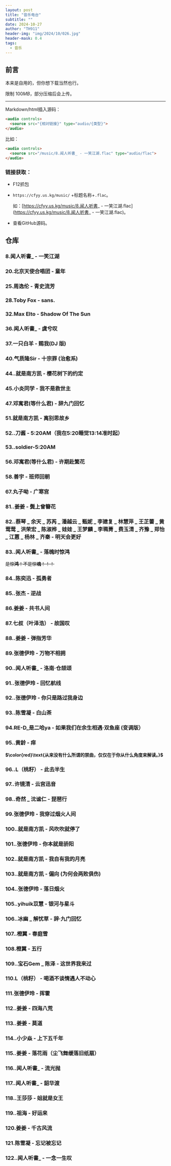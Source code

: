 ```yaml
---
layout: post
title: "音乐电台"
subtitle: ""
date: 2024-10-27
author: "TH911"
header-img: "img/2024/10/026.jpg"
header-mask: 0.4
tags:
  - 音乐
---
```


## 前言

本来是自用的，但你想下载当然也行。

限制 $100MB$，部分压缩后会上传。

***

Markdown/html插入源码：

```html
<audio controls>
  <source src="{相对链接}" type="audio/{类型}">
</audio>
```

比如：

```html
<audio controls>
  <source src="/music/8.闻人听書_ - 一笑江湖.flac" type="audio/flac">
</audio>
```

### 链接获取：

* F12抓包

* `https://cfyy.us.kg/music/` +标题名称+`.flac`。

  如：[https://cfyy.us.kg/music/8.闻人听書_ - 一笑江湖.flac](https://cfyy.us.kg/music/8.闻人听書_ - 一笑江湖.flac)。

* 查看GitHub源码。

## 仓库

### 8.闻人听書_ - 一笑江湖

<audio><source src="https://cfyy.us.kg/music/8.闻人听書_ - 一笑江湖.flac"></audio>

### 20.北京天使合唱团 - 童年

<audio><source src="https://cfyy.us.kg/music/20.北京天使合唱团 - 童年.flac"></source></audio>

### 25.周逸伦 - 青史流芳

<audio><source src="https://cfyy.us.kg/music/25.周逸伦 - 青史流芳.flac"></source></audio>

### 28.Toby Fox - sans.

<audio><source src="https://cfyy.us.kg/music/28.Toby Fox - sans..flac"></source></audio>

### 32.Max Elto - Shadow Of The Sun

<audio><source src="https://cfyy.us.kg/music/32.Max Elto - Shadow Of The Sun.flac"></source></audio>

### 36.闻人听書_ - 虞兮叹

<audio><source src="https://cfyy.us.kg/music/36.闻人听書_ - 虞兮叹.flac"></source></audio>

### 37.一只白羊 - 赐我(DJ 版)

<audio><source src="https://cfyy.us.kg/music/37.一只白羊 - 赐我(DJ 版).flac"></source></audio>

### 40.气质隆Sir - 十宗罪 (治愈系)

<audio><source src="https://cfyy.us.kg/music/40.气质隆Sir - 十宗罪 (治愈系).flac"></source></audio>

### 44..就是南方凯 - 樱花树下的约定

<audio><source src="https://cfyy.us.kg/music/44..就是南方凯 - 樱花树下的约定.flac"></source></audio>

### 45.小炎同学 - 我不是救世主

<audio><source src="https://cfyy.us.kg/music/45.小炎同学 - 我不是救世主.flac"></source></audio>

### 47.邓寓君(等什么君) - 辞九门回忆

<audio><source src="https://cfyy.us.kg/music/47.邓寓君(等什么君) - 辞九门回忆.flac"></source></audio>

### 51.就是南方凯 - 离别思故乡

<audio><source src="https://cfyy.us.kg/music/51.就是南方凯 - 离别思故乡.flac"></source></audio>

### 52..刀酱 - 5:20AM（我在5:20睡觉13:14准时起）

<audio><source src="https://cfyy.us.kg/music/52..刀酱 - 5：20AM（我在5：20睡觉13：14准时起）.flac"></source></audio>

### 53..soldier-5:20AM

<audio><source src="https://cfyy.us.kg/music/53..soldier-5：20AM.flac"></source></audio>

### 56.邓寓君(等什么君) - 许期赴繁花

<audio><source src="https://cfyy.us.kg/music/56.邓寓君(等什么君) - 许期赴繁花.flac"></source></audio>

### 58.善宇 - 班师回朝

<audio><source src="https://cfyy.us.kg/music/58.善宇 - 班师回朝.flac"></source></audio>

### 67.丸子呦 - 广寒宫

<audio><source src="https://cfyy.us.kg/music/67.丸子呦 - 广寒宫.flac"></source></audio>

### 81..姜姜 - 鬓上曾簪花

<audio><source src="https://cfyy.us.kg/music/81..姜姜 - 鬓上曾簪花.flac"></source></audio>

### 82..蔡琴 _ 余天 _ 苏芮 _ 潘越云 _ 甄妮 _ 李建复 _ 林慧萍 _ 王芷蕾 _ 黄莺莺 _ 洪荣宏 _ 陈淑桦 _ 娃娃 _ 王梦麟 _ 李珮菁 _ 费玉清 _ 齐豫 _ 郑怡 _ 江蕙 _ 杨林 _ 齐秦 - 明天会更好

<audio><source src="https://cfyy.us.kg/music/82..蔡琴 _ 余天 _ 苏芮 _ 潘越云 _ 甄妮 _ 李建复 _ 林慧萍 _ 王芷蕾 _ 黄莺莺 _ 洪荣宏 _ 陈淑桦 _ 娃娃 _ 王梦麟 _ 李珮菁 _ 费玉清 _ 齐豫 _ 郑怡 _ 江蕙 _ 杨林 _ 齐秦 - 明天会更好.flac"></source></audio>

### 83..闻人听書_ - 落魄时惊鸿

<audio><source src="https://cfyy.us.kg/music/83..闻人听書_ - 落魄时惊鸿.flac"></source></audio>

~~是惊**鸿**！不是惊**魂**！！！~~

### 84..陈奕迅 - 孤勇者

<audio><source src="https://cfyy.us.kg/music/84..陈奕迅 - 孤勇者.flac"></source></audio>

### 85..张杰 - 逆战

<audio><source src="https://cfyy.us.kg/music/85..张杰 - 逆战.flac"></source></audio>

### 86.姜姜 - 共书人间

<audio><source src="https://cfyy.us.kg/music/86.姜姜 - 共书人间.flac"></source></audio>

### 87.七叔（叶泽浩） - 故国叹

<audio><source src="https://cfyy.us.kg/music/87.七叔（叶泽浩） - 故国叹.flac"></source></audio>

### 88..姜姜 - 弹指芳华

<audio><source src="https://cfyy.us.kg/music/88..姜姜 - 弹指芳华.flac"></source></audio>

### 89.张德伊玲 - 万物不相拥

<audio><source src="https://cfyy.us.kg/music/89.张德伊玲 - 万物不相拥.flac"></source></audio>

### 90..闻人听書_ - 洛南·仓颉颂

<audio><source src="https://cfyy.us.kg/music/90..闻人听書_ - 洛南·仓颉颂.flac"></source></audio>

### 91..张德伊玲 - 回忆航线

<audio><source src="https://cfyy.us.kg/music/91..张德伊玲 - 回忆航线.flac"></source></audio>

### 92..张德伊玲 - 你只是路过我身边

<audio><source src="https://cfyy.us.kg/music/92..张德伊玲 - 你只是路过我身边.flac"></source></audio>

### 93..陈雪凝 - 白山茶

<audio><source src="https://cfyy.us.kg/music/93..陈雪凝 - 白山茶.flac"></source></audio>

### 94.RE-D_是二哈ya - 如果我们在余生相遇·双鱼座 (变调版）

<audio><source src="https://cfyy.us.kg/music/94.RE-D_是二哈ya - 如果我们在余生相遇·双鱼座 (变调版）.flac"></source></audio>

### 95..黄龄 - 痒

<audio><source src="https://cfyy.us.kg/music/95..黄龄 - 痒.flac"></source></audio>

**$\color{red}\text{从来没有什么所谓的禁曲，仅仅在于你从什么角度来解读。}$**

### 96..L（桃籽） - 此去半生

<audio><source src="https://cfyy.us.kg/music/96..L（桃籽） - 此去半生.flac"></source></audio>

### 97..许镜清 - 云宫迅音

<audio><source src="https://cfyy.us.kg/music/97..许镜清 - 云宫迅音.flac"></source></audio>

### 98..奇然 _ 沈谧仁 - 琵琶行

<audio><source src="https://cfyy.us.kg/music/98..奇然 _ 沈谧仁 - 琵琶行.flac"></source></audio>

### 99.张德伊玲 - 我穿过烟火人间

<audio><source src="https://cfyy.us.kg/music/99.张德伊玲 - 我穿过烟火人间.flac"></source></audio>

### 100..就是南方凯 - 风吹吹就停了

<audio><source src="https://cfyy.us.kg/music/100..就是南方凯 - 风吹吹就停了.flac"></source></audio>

### 101..张德伊玲 - 你本就是骄阳

<audio><source src="https://cfyy.us.kg/music/101..张德伊玲 - 你本就是骄阳.flac"></source></audio>

### 102..就是南方凯 - 我自有我的月亮

<audio><source src="https://cfyy.us.kg/music/102..就是南方凯 - 我自有我的月亮.flac"></source></audio>

### 103..就是南方凯 - 偏向 (为何会两败俱伤)

<audio><source src="https://cfyy.us.kg/music/103..就是南方凯 - 偏向 (为何会两败俱伤).flac"></source></audio>

### 104..张德伊玲 - 落日烟火

<audio><source src="https://cfyy.us.kg/music/104..张德伊玲 - 落日烟火.flac"></source></audio>

### 105..yihuik苡慧 - 银河与星斗

<audio><source src="https://cfyy.us.kg/music/105..yihuik苡慧 - 银河与星斗.flac"></source></audio>

### 106..冰幽 _ 解忧草 - 辞·九门回忆

<audio><source src="https://cfyy.us.kg/music/106..冰幽 _ 解忧草 - 辞·九门回忆.flac"></source></audio>

### 107..橙翼 - 春庭雪

<audio><source src="https://cfyy.us.kg/music/107..橙翼 - 春庭雪.flac"></source></audio>

### 108.橙翼 - 五行

<audio><source src="https://cfyy.us.kg/music/108.橙翼 - 五行.flac"></source></audio>

### 109..宝石Gem _ 陈泽 - 这世界我来过

<audio><source src="https://cfyy.us.kg/music/109..宝石Gem _ 陈泽 - 这世界我来过.flac"></source></audio>

### 110.L（桃籽） - 喝酒不谈情遇人不动心

<audio><source src="https://cfyy.us.kg/music/110.L（桃籽） - 喝酒不谈情遇人不动心.flac"></source></audio>

### 111.张德伊玲 - 挥霍

<audio><source src="https://cfyy.us.kg/music/111.张德伊玲 - 挥霍.flac"></source></audio>

### 112..姜姜 - 四海八荒

<audio><source src="https://cfyy.us.kg/music/112..姜姜 - 四海八荒.flac"></source></audio>

### 113..姜姜 - 莫道

<audio><source src="https://cfyy.us.kg/music/113..姜姜 - 莫道.flac"></source></audio>

### 114..小少焱 - 上下五千年

<audio><source src="https://cfyy.us.kg/music/114..小少焱 - 上下五千年.flac"></source></audio>

### 115..姜姜 - 落花雨（尘飞舞缓落旧纸扇）

<audio><source src="https://cfyy.us.kg/music/115..姜姜 - 落花雨（尘飞舞缓落旧纸扇）.flac"></source></audio>

### 116..闻人听書_ - 流光抛

<audio><source src="https://cfyy.us.kg/music/116..闻人听書_ - 流光抛.flac"></source></audio>

### 117..闻人听書_ - 韶华渡

<audio><source src="https://cfyy.us.kg/music/117..闻人听書_ - 韶华渡.flac"></source></audio>

### 118..王莎莎 - 姐就是女王

<audio><source src="https://cfyy.us.kg/music/118..王莎莎 - 姐就是女王.flac"></source></audio>

### 119..祖海 - 好运来

<audio><source src="https://cfyy.us.kg/music/119..祖海 - 好运来.flac"></source></audio>

### 120.姜姜 - 千古风流

<audio><source src="https://cfyy.us.kg/music/120.姜姜 - 千古风流.flac"></source></audio>

### 121.陈雪凝 - 忘记被忘记

<audio><source src="https://cfyy.us.kg/music/121.陈雪凝 - 忘记被忘记.flac"></source></audio>

### 122..闻人听書_ - 一念一生叹

<audio><source src="https://cfyy.us.kg/music/122..闻人听書_ - 一念一生叹.flac"></source></audio>

